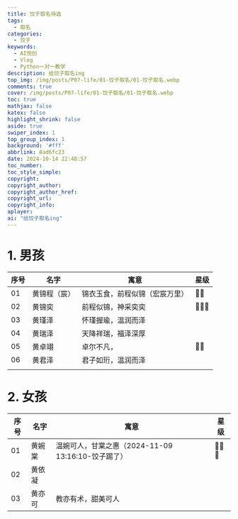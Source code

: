 ```yaml
---
title: 饺子取名待选
tags:
  - 取名
categories:
  - 饺子
keywords:
  - AI悦创
  - Vlog
  - Python一对一教学
description: 给饺子取名ing
top_img: /img/posts/P07-life/01-饺子取名/01-饺子取名.webp
comments: true
cover: /img/posts/P07-life/01-饺子取名/01-饺子取名.webp
toc: true
mathjax: false
katex: false
highlight_shrink: false
aside: true
swiper_index: 1
top_group_index: 1
background: '#fff'
abbrlink: 8ad6fc23
date: 2024-10-14 22:48:57
toc_number:
toc_style_simple:
copyright:
copyright_author:
copyright_author_href:
copyright_url:
copyright_info:
aplayer:
ai: "给饺子取名ing"
---
```


# 1. 男孩

| 序号 | 名字         | 寓意                           | 星级 |
| ---- | ------------ | ------------------------------ | ---- |
| 01   | 黄锦程（宸） | 锦衣玉食，前程似锦（宏宸万里） | 🌟🌟   |
| 02   | 黄锦奕       | 前程似锦，神采奕奕             | 🌟🌟🌟  |
| 03   | 黄瑾泽       | 怀瑾握瑜，温润而泽             |      |
| 04   | 黄瑞泽       | 天降祥瑞，福泽深厚             |      |
| 05   | 黄卓翊       | 卓尔不凡，                     | 🌟🌟   |
| 06   | 黄君泽       | 君子如珩，温润而泽             |      |
|      |              |                                |      |



# 2. 女孩

| 序号 | 名字   | 寓意                                               | 星级 |
| ---- | ------ | -------------------------------------------------- | ---- |
| 01   | 黄婉棠 | 温婉可人，甘棠之惠（2024-11-09 13:16:10-饺子踢了） | 🌟🌟🌟  |
| 02   | 黄依凝 |                                                    |      |
| 03   | 黄亦可 | 教亦有术，甜美可人                                 |      |














